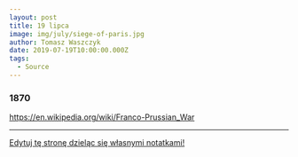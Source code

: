 ```yaml
---
layout: post
title: 19 lipca
image: img/july/siege-of-paris.jpg
author: Tomasz Waszczyk
date: 2019-07-19T10:00:00.000Z
tags:
  - Source
---
```


### 1870

https://en.wikipedia.org/wiki/Franco-Prussian_War

---

<a href="https://github.com/TomaszWaszczyk/historia.waszczyk.com/edit/master/src/content/july-19.md" target="_blank">Edytuj tę stronę dzieląc się własnymi notatkami!</a>

